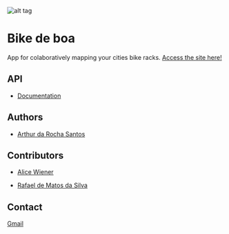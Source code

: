 
![alt tag](https://www.bikedeboa.com.br/apple-touch-icon.png)
# Bike de boa 

App for colaboratively mapping your cities bike racks. <a href="https://www.bikedeboa.com.br" target="_blank">Access the site here!</a>

## API

* [Documentation](https://bikedeboa-api.herokuapp.com/v1/doc)

## Authors

* [Arthur da Rocha Santos](https://github.com/zionix357)

## Contributors

* [Alice Wiener](https://github.com/awiener)

* [Rafael de Matos da Silva](https://github.com/rafael-silva)

## Contact

<a href="mailto:bikedeboa@gmail.com" target="_top">Gmail</a>




